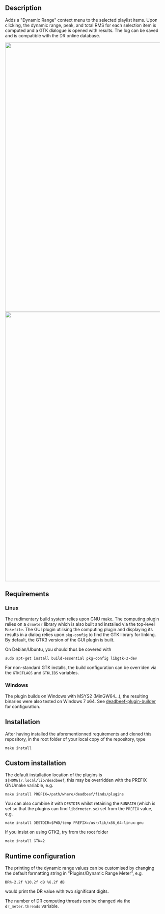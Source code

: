## Description
Adds a "Dynamic Range" context menu to the selected playlist items. Upon
clicking, the dynamic range, peak, and total RMS for each selection item is
computed and a GTK dialogue is opened with results. The log can be saved and is
compatible with the DR online database.

<img src="https://i.postimg.cc/D0bfpQMy/linux-mono.png" width="876">
<img src="https://i.postimg.cc/bvJRDd59/windows7-mono.png" width="876">

## Requirements
### Linux
The rudimentary build system relies upon GNU make. The computing plugin relies
on a `drmeter` library which is also built and installed via the top-level
`Makefile`. The GUI plugin utilising the computing plugin and displaying its
results in a dialog relies upon `pkg-config` to find the GTK library for
linking. By default, the GTK3 version of the GUI plugin is built.

On Debian/Ubuntu, you should thus be covered with
```
sudo apt-get install build-essential pkg-config libgtk-3-dev
```
For non-standard GTK installs, the build configuration can be overriden via the
`GTKCFLAGS` and `GTKLIBS` variables.

### Windows
The plugin builds on Windows with MSYS2 (MinGW64...), the resulting binaries
were also tested on Windows 7 x64. See
[deadbeef-plugin-builder](https://github.com/DeaDBeeF-Player/deadbeef-plugin-builder)
for configuration.

## Installation
After having installed the aforementionned requirements and cloned this
repository, in the root folder of your local copy of the repository, type
```
make install
```

## Custom installation
The default installation location of the plugins is
`${HOME}/.local/lib/deadbeef`, this may be overridden with the PREFIX GNUmake
variable, e.g.
```
make install PREFIX=/path/where/deadbeef/finds/plugins
```
You can also combine it with `DESTDIR` whilst retaining the `RUNPATH` (which is set
so that the plugins can find `libdrmeter.so`) set from the `PREFIX` value, e.g.
```
make install DESTDIR=$PWD/temp PREFIX=/usr/lib/x86_64-linux-gnu
```
If you insist on using GTK2, try from the root folder
```
make install GTK=2
```

## Runtime configuration
The printing of the dynamic range values can be customised by changing the default
formatting string in "Plugins/Dynamic Range Meter", e.g.
```
DR%-2.2f %10.2f dB %8.2f dB
```
would print the DR value with two significant digits.

The number of DR computing threads can be changed via the `dr_meter.threads` variable.

